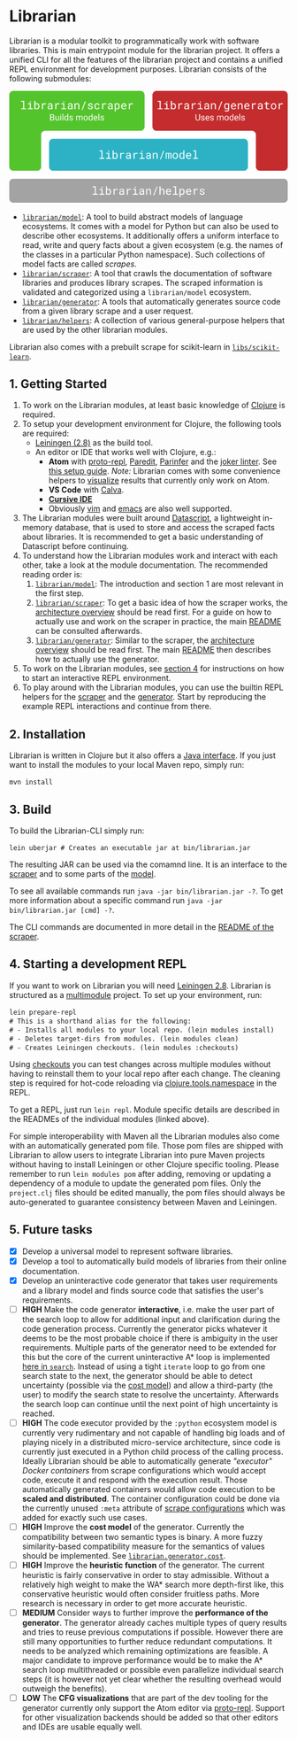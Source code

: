# Librarian

Librarian is a modular toolkit to programmatically work with software libraries.
This is main entrypoint module for the librarian project.
It offers a unified CLI for all the features of the librarian project and contains a unified REPL environment for development purposes.
Librarian consists of the following submodules:

<p align=center><img src="docs/librarian-modules.svg"></p>

*   [`librarian/model`](./modules/model): A tool to build abstract models of language ecosystems. It comes with a model for Python but can also be used to describe other ecosystems. It additionally offers a uniform interface to read, write and query facts about a given ecosystem (e.g. the names of the classes in a particular Python namespace). Such collections of model facts are called *scrapes*.
*   [`librarian/scraper`](./modules/scraper): A tool that crawls the documentation of software libraries and produces library scrapes. The scraped information is validated and categorized using a `librarian/model` ecosystem.
*   [`librarian/generator`](./modules/generator): A tools that automatically generates source code from a given library scrape and a user request. 
*   [`librarian/helpers`](./modules/helpers): A collection of various general-purpose helpers that are used by the other librarian modules.

Librarian also comes with a prebuilt scrape for scikit-learn in [`libs/scikit-learn`](./libs/scikit-learn/scraper.clj).

## 1. Getting Started

1.  To work on the Librarian modules, at least basic knowledge of [Clojure](https://clojure.org/) is required.
2.  To setup your development environment for Clojure, the following tools are required:
	-   [Leiningen (2.8)](https://leiningen.org/) as the build tool.
	-   An editor or IDE that works well with Clojure, e.g.:
		-   **Atom** with [proto-repl](https://github.com/jasongilman/proto-repl), [Paredit](https://github.com/jonspalding/lisp-paredit), [Parinfer](https://github.com/oakmac/atom-parinfer) and the [joker linter](https://github.com/candid82/joker).
			See [this setup guide](https://gist.github.com/jasongilman/d1f70507bed021b48625).
			*Note:*
			Librarian comes with some convenience helpers to [visualize](https://github.com/jasongilman/proto-repl-charts) results that currently only work on Atom.
		-   **VS Code** with [Calva](https://github.com/BetterThanTomorrow/calva).
		-   [**Cursive IDE**](https://cursive-ide.com/)
		-   Obviously [vim](https://github.com/tpope/vim-fireplace) and [emacs](https://cider.mx/) are also well supported.
3.  The Librarian modules were built around [Datascript](https://github.com/tonsky/datascript), a lightweight in-memory database, that is used to store and access the scraped facts about libraries.
	It is recommended to get a basic understanding of Datascript before continuing.
4.  To understand how the Librarian modules work and interact with each other, take a look at the module documentation.
	The recommended reading order is:
	1.  [`librarian/model`](./modules/model/README.md):
		The introduction and section 1 are most relevant in the first step.
	2.  [`librarian/scraper`](./modules/scraper/README.md):
		To get a basic idea of how the scraper works, the [architecture overview](./modules/scraper/docs/architecture.md) should be read first.
		For a guide on how to actually use and work on the scraper in practice, the main [README](./modules/scraper/README.md) can be consulted afterwards.
	3.  [`librarian/generator`](./modules/generator/README.md):
		Similar to the scraper, the [architecture overview](./modules/generator/docs/architecture.md) should be read first.
		The main [README](./modules/generator/README.md) then describes how to actually use the generator.
5.  To work on the Librarian modules, see [section 4](#4-starting-a-development-repl) for instructions on how to start an interactive REPL environment.
6.  To play around with the Librarian modules, you can use the builtin REPL helpers for the [scraper](./modules/scraper/README.md#3-development-repl) and the [generator](./modules/generator/README.md#23-development-repl).
	Start by reproducing the example REPL interactions and continue from there.
		
## 2. Installation

Librarian is written in Clojure but it also offers a [Java interface](./modules/generator/README.md#22-java-applications).
If you just want to install the modules to your local Maven repo, simply run:
```shell
mvn install
```

## 3. Build

To build the Librarian-CLI simply run:
```shell
lein uberjar # Creates an executable jar at bin/librarian.jar
```

The resulting JAR can be used via the comamnd line.
It is an interface to the [scraper](./modules/scraper) and to some parts of the [model](./modules/model).

To see all available commands run `java -jar bin/librarian.jar -?`.
To get more information about a specific command run `java -jar bin/librarian.jar [cmd] -?`.

The CLI commands are documented in more detail in the [README of the scraper](./modules/scraper/README.md#2-querying-a-scraped-library-via-the-cli).

## 4. Starting a development REPL

If you want to work on Librarian you will need [Leiningen 2.8](https://leiningen.org/).
Librarian is structured as a [multimodule](https://github.com/jcrossley3/lein-modules) project.
To set up your environment, run:
```shell
lein prepare-repl
# This is a shorthand alias for the following:
# - Installs all modules to your local repo. (lein modules install)
# - Deletes target-dirs from modules. (lein modules clean)
# - Creates Leiningen checkouts. (lein modules :checkouts)
```
Using [checkouts](https://github.com/technomancy/leiningen/blob/stable/doc/TUTORIAL.md#checkout-dependencies) you can test changes across multiple modules without having to reinstall them to your local repo after each change.
The cleaning step is required for hot-code reloading via [clojure.tools.namespace](https://github.com/clojure/tools.namespace) in the REPL.

To get a REPL, just run `lein repl`.
Module specific details are described in the READMEs of the individual modules (linked above).

For simple interoperability with Maven all the Librarian modules also come with an automatically generated pom file.
Those pom files are shipped with Librarian to allow users to integrate Librarian into pure Maven projects without having to install Leiningen or other Clojure specific tooling. 
Please remember to run `lein modules pom` after adding, removing or updating a dependency of a module to update the generated pom files.
Only the `project.clj` files should be edited manually, the pom files should always be auto-generated to guarantee consistency between Maven and Leiningen.

## 5. Future tasks

-   [x] Develop a universal model to represent software libraries.
-   [x] Develop a tool to automatically build models of libraries from their online documentation.
-   [x] Develop an uninteractive code generator that takes user requirements and a library model and finds source code that satisfies the user's requirements.
-   [ ] **HIGH** Make the code generator **interactive**, i.e. make the user part of the search loop to allow for additional input and clarification during the code generation process. Currently the generator picks whatever it deems to be the most probable choice if there is ambiguity in the user requirements. Multiple parts of the generator need to be extended for this but the core of the current uninteractive A* loop is implemented [here in `search`](modules/generator/src/librarian/generator/generate.clj). Instead of using a tight `iterate` loop to go from one search state to the next, the generator should be able to detect uncertainty (possible via the [cost model](modules/generator/docs/architecture.md#cost-and-heuristic-model)) and allow a third-party (the user) to modify the search state to resolve the uncertainty. Afterwards the search loop can continue until the next point of high uncertainty is reached.
-   [ ] **HIGH** The code executor provided by the `:python` ecosystem model is currently very rudimentary and not capable of handling big loads and of playing nicely in a distributed micro-service architecture, since code is currently just executed in a Python child process of the calling process. Ideally Librarian should be able to automatically generate *"executor" Docker containers* from scrape configurations which would accept code, execute it and respond with the execution result. Those automatically generated containers would allow code execution to be **scaled and distributed**. The container configuration could be done via the currently unused `:meta` attribute of [scrape configurations](modules/scraper/README.md#4-writing-your-own-scrape-configurations) which was added for exactly such use cases.
-   [ ] **HIGH** Improve the **cost model** of the generator. Currently the compatibility between two semantic types is binary. A more fuzzy similarity-based compatibility measure for the semantics of values should be implemented. See [`librarian.generator.cost`](modules/generator/src/librarian/generator/cost.clj).
-   [ ] **HIGH** Improve the **heuristic function** of the generator. The current heuristic is fairly conservative in order to stay admissible. Without a relatively high weight to make the WA* search more depth-first like, this conservative heuristic would often consider fruitless paths. More research is necessary in order to get more accurate heuristic.
-   [ ] **MEDIUM** Consider ways to further improve the **performance of the generator**. The generator already caches multiple types of query results and tries to reuse previous computations if possible. However there are still many opportunities to further reduce redundant computations. It needs to be analyzed which remaining optimizations are feasible. A major candidate to improve performance would be to make the A* search loop multithreaded or possible even parallelize individual search steps (it is however not yet clear whether the resulting overhead would outweigh the benefits).
-   [ ] **LOW** The **CFG visualizations** that are part of the dev tooling for the generator currently only support the Atom editor via [proto-repl](https://github.com/jasongilman/proto-repl). Support for other visualization backends should be added so that other editors and IDEs are usable equally well.
